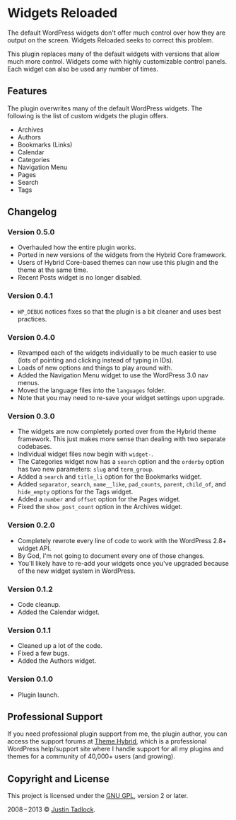 # Widgets Reloaded

The default WordPress widgets don't offer much control over how they are output on the screen.  Widgets Reloaded seeks to correct this problem.

This plugin replaces many of the default widgets with versions that allow much more control.  Widgets come with highly customizable control panels.  Each widget can also be used any number of times.

## Features

The plugin overwrites many of the default WordPress widgets.  The following is the list of custom widgets the plugin offers.

* Archives
* Authors
* Bookmarks (Links)
* Calendar
* Categories
* Navigation Menu
* Pages
* Search
* Tags

## Changelog

### Version 0.5.0

* Overhauled how the entire plugin works.
* Ported in new versions of the widgets from the Hybrid Core framework.
* Users of Hybrid Core-based themes can now use this plugin and the theme at the same time.
* Recent Posts widget is no longer disabled.

### Version 0.4.1

* `WP_DEBUG` notices fixes so that the plugin is a bit cleaner and uses best practices.

### Version 0.4.0

* Revamped each of the widgets individually to be much easier to use (lots of pointing and clicking instead of typing in IDs).
* Loads of new options and things to play around with.
* Added the Navigation Menu widget to use the WordPress 3.0 nav menus.
* Moved the language files into the `languages` folder.
* Note that you may need to re-save your widget settings upon upgrade.

### Version 0.3.0

* The widgets are now completely ported over from the Hybrid theme framework. This just makes more sense than dealing with two separate codebases.
* Individual widget files now begin with `widget-`.
* The Categories widget now has a `search` option and the `orderby` option has two new parameters: `slug` and `term_group`.
* Added a `search` and `title_li` option for the Bookmarks widget.
* Added `separator`, `search`, `name__like`, `pad_counts`, `parent`, `child_of`, and `hide_empty` options for the Tags widget.
* Added a `number` and `offset` option for the Pages widget.
* Fixed the `show_post_count` option in the Archives widget.

### Version 0.2.0

* Completely rewrote every line of code to work with the WordPress 2.8+ widget API.
* By God, I'm not going to document every one of those changes.
* You'll likely have to re-add your widgets once you've upgraded because of the new widget system in WordPress.

### Version 0.1.2

* Code cleanup.
* Added the Calendar widget.

### Version 0.1.1

* Cleaned up a lot of the code.
* Fixed a few bugs.
* Added the Authors widget.

### Version 0.1.0

* Plugin launch.

## Professional Support

If you need professional plugin support from me, the plugin author, you can access the support forums at [Theme Hybrid](http://themehybrid.com/support), which is a professional WordPress help/support site where I handle support for all my plugins and themes for a community of 40,000+ users (and growing).

## Copyright and License

This project is licensed under the [GNU GPL](http://www.gnu.org/licenses/old-licenses/gpl-2.0.html), version 2 or later.

2008&thinsp;&ndash;&thinsp;2013 &copy; [Justin Tadlock](http://justintadlock.com).